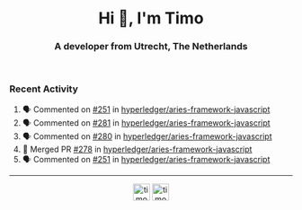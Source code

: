 <h1 align="center">Hi 👋, I'm Timo</h1>
<h3 align="center">A developer from Utrecht, The Netherlands</h3>
<br/>
<!-- https://github.com/rahuldkjain/github-profile-readme-generator --!>

<!--  <p align="left"><img src="https://github-readme-stats.vercel.app/api?username=timoglastra&show_icons=true&count_private=true&" alt="timoglastra" /></p> --!>

<!--
Github language stats
<p align="left"><img src="https://github-readme-stats.vercel.app/api/top-langs/?username=timoglastra&layout=compact" alt="timoglastra" /><p>
-->

<!-- Codestats language stats -->
<!-- <p align="left"><img src="https://codestats-readme.vercel.app/api/top-langs/?username=timoglastra&layout=compact&language_count=12" alt="timoglastra" /><p>    --!>
  
<h3>Recent Activity</h3>

<!--START_SECTION:activity-->
1. 🗣 Commented on [#251](https://github.com/hyperledger/aries-framework-javascript/issues/251) in [hyperledger/aries-framework-javascript](https://github.com/hyperledger/aries-framework-javascript)
2. 🗣 Commented on [#281](https://github.com/hyperledger/aries-framework-javascript/issues/281) in [hyperledger/aries-framework-javascript](https://github.com/hyperledger/aries-framework-javascript)
3. 🗣 Commented on [#280](https://github.com/hyperledger/aries-framework-javascript/issues/280) in [hyperledger/aries-framework-javascript](https://github.com/hyperledger/aries-framework-javascript)
4. 🎉 Merged PR [#278](https://github.com/hyperledger/aries-framework-javascript/pull/278) in [hyperledger/aries-framework-javascript](https://github.com/hyperledger/aries-framework-javascript)
5. 🗣 Commented on [#251](https://github.com/hyperledger/aries-framework-javascript/issues/251) in [hyperledger/aries-framework-javascript](https://github.com/hyperledger/aries-framework-javascript)
<!--END_SECTION:activity-->

---

<p align="center">
<a href="https://twitter.com/timoglastra" target="blank"><img align="center" src="https://cdn.jsdelivr.net/npm/simple-icons@3.0.1/icons/twitter.svg" alt="timoglastra" height="30" width="30" /></a>
<a href="https://linkedin.com/in/timoglastra" target="blank"><img align="center" src="https://cdn.jsdelivr.net/npm/simple-icons@3.0.1/icons/linkedin.svg" alt="timoglastra" height="30" width="30" /></a>
</p>



